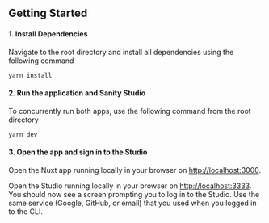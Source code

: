 ## Getting Started


#### 1. Install Dependencies

Navigate to the root directory and install all dependencies using the following command

```shell
yarn install
```

#### 2. Run the application and Sanity Studio

To concurrently run both apps, use the following command from the root directory

```shell
yarn dev
```

#### 3. Open the app and sign in to the Studio

Open the Nuxt app running locally in your browser on [http://localhost:3000](http://localhost:3000).

Open the Studio running locally in your browser on [http://localhost:3333](http://localhost:3333). You should now see a screen prompting you to log in to the Studio. Use the same service (Google, GitHub, or email) that you used when you logged in to the CLI.
